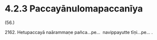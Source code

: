 # 4.2.3 Paccayānulomapaccanīya

(56.)

2162\. Hetupaccayā naārammaṇe pañca…pe…  navippayutte tīṇi…pe… .

